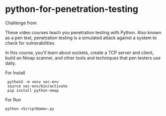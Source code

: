 # python-for-penetration-testing

Challenge from 


These video courses teach you penetration testing with Python. Also known as a pen test, penetration testing is a simulated attack against a system to check for vulnerabilities.

In this course, you'll learn about sockets, create a TCP server and client, build an Nmap scanner, and other tools and techniques that pen testers use daily.


For Install

     python3 -m venv sec-env
     source sec-env/bin/activate
     pip install python-nmap

For Run

    python <ScriptName>.py
